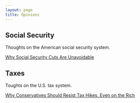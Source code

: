 ```yaml
---
layout: page
title: Opinions
---
```


## Social Security
Thoughts on the American social security system.

[Why Social Security Cuts Are Unavoidable](/assets/Why_Social_Security_Cuts_Are_Unavoidable.pdf)

## Taxes
Toughts on the U.S. tax system.

[Why Conservatives Should Resist Tax Hikes, Even on the Rich](/assets/Resisting_Tax_Hikes.pdf)
